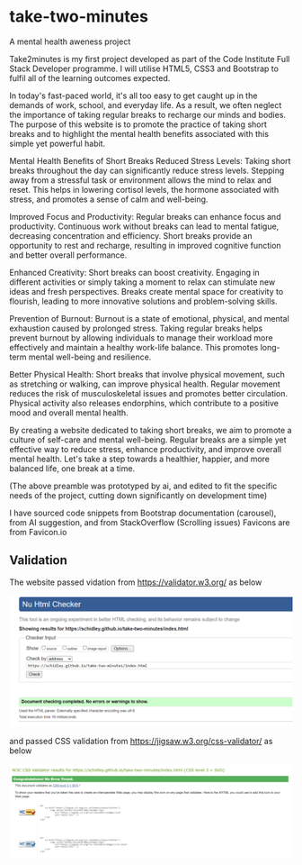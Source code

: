 # take-two-minutes
A mental health aweness project

Take2minutes is my first project developed as part of the Code Institute Full Stack Developer programme. I will utilise HTML5, CSS3 and Bootstrap to fulfil all of the learning outcomes expected. 

In today's fast-paced world, it's all too easy to get caught up in the demands of work, school, and everyday life. As a result, we often neglect the importance of taking regular breaks to recharge our minds and bodies. The purpose of this website is to promote the practice of taking short breaks and to highlight the mental health benefits associated with this simple yet powerful habit.

Mental Health Benefits of Short Breaks
Reduced Stress Levels: Taking short breaks throughout the day can significantly reduce stress levels. Stepping away from a stressful task or environment allows the mind to relax and reset. This helps in lowering cortisol levels, the hormone associated with stress, and promotes a sense of calm and well-being.

Improved Focus and Productivity: Regular breaks can enhance focus and productivity. Continuous work without breaks can lead to mental fatigue, decreasing concentration and efficiency. Short breaks provide an opportunity to rest and recharge, resulting in improved cognitive function and better overall performance.

Enhanced Creativity: Short breaks can boost creativity. Engaging in different activities or simply taking a moment to relax can stimulate new ideas and fresh perspectives. Breaks create mental space for creativity to flourish, leading to more innovative solutions and problem-solving skills.

Prevention of Burnout: Burnout is a state of emotional, physical, and mental exhaustion caused by prolonged stress. Taking regular breaks helps prevent burnout by allowing individuals to manage their workload more effectively and maintain a healthy work-life balance. This promotes long-term mental well-being and resilience.

Better Physical Health: Short breaks that involve physical movement, such as stretching or walking, can improve physical health. Regular movement reduces the risk of musculoskeletal issues and promotes better circulation. Physical activity also releases endorphins, which contribute to a positive mood and overall mental health.

By creating a website dedicated to taking short breaks, we aim to promote a culture of self-care and mental well-being. Regular breaks are a simple yet effective way to reduce stress, enhance productivity, and improve overall mental health. Let's take a step towards a healthier, happier, and more balanced life, one break at a time.

(The above preamble was prototyped by ai, and edited to fit the specific needs of the project, cutting down significantly on development time)

I have sourced code snippets from Bootstrap documentation (carousel), from AI suggestion, and from StackOverflow (Scrolling issues)
Favicons are from Favicon.io

## Validation

The website passed vidation from https://validator.w3.org/ as below

![HTML validation](/assets/images/htmlvalidation.png)

and passed CSS validation from https://jigsaw.w3.org/css-validator/ as below

![CSS validation](/assets/images/cssvalidation.png)

